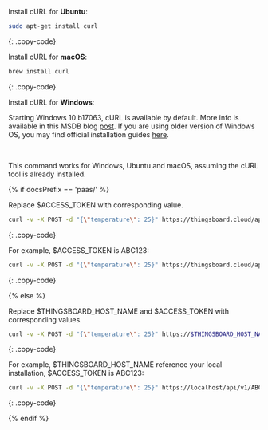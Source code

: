 Install cURL for **Ubuntu**:

```bash
sudo apt-get install curl
```
{: .copy-code}


Install cURL for **macOS**:

```bash
brew install curl
```
{: .copy-code}

Install cURL for **Windows**:

Starting Windows 10 b17063, cURL is available by default. 
More info is available in this MSDB blog [post](https://blogs.msdn.microsoft.com/commandline/2018/01/18/tar-and-curl-come-to-windows/).
If you are using older version of Windows OS, you may find official installation guides [here](https://curl.haxx.se/).

<br/>

This command works for Windows, Ubuntu and macOS, assuming the cURL tool is already installed. 

{% if docsPrefix == 'paas/' %}

Replace $ACCESS_TOKEN with corresponding value.

```bash
curl -v -X POST -d "{\"temperature\": 25}" https://thingsboard.cloud/api/v1/$ACCESS_TOKEN/telemetry --header "Content-Type:application/json" 
```
{: .copy-code}

For example, $ACCESS_TOKEN is ABC123:

```bash
curl -v -X POST -d "{\"temperature\": 25}" https://thingsboard.cloud/api/v1/ABC123/telemetry --header "Content-Type:application/json"
```
{: .copy-code}

{% else %}

Replace $THINGSBOARD_HOST_NAME and $ACCESS_TOKEN with corresponding values.

```bash
curl -v -X POST -d "{\"temperature\": 25}" https://$THINGSBOARD_HOST_NAME/api/v1/$ACCESS_TOKEN/telemetry --header "Content-Type:application/json" 
```
{: .copy-code}

For example, $THINGSBOARD_HOST_NAME reference your local installation, $ACCESS_TOKEN is ABC123:

```bash
curl -v -X POST -d "{\"temperature\": 25}" https://localhost/api/v1/ABC123/telemetry --header "Content-Type:application/json"
```
{: .copy-code}

{% endif %}